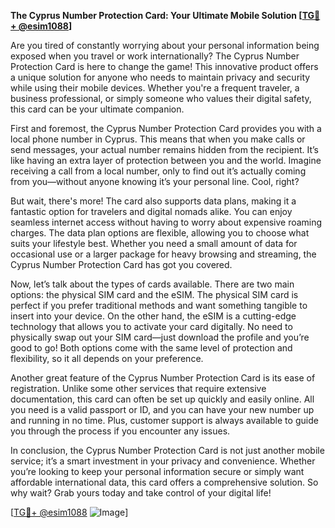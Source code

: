 **The Cyprus Number Protection Card: Your Ultimate Mobile Solution [[TG💪+ @esim1088](https://t.me/s/esim1088)]**

Are you tired of constantly worrying about your personal information being exposed when you travel or work internationally? The Cyprus Number Protection Card is here to change the game! This innovative product offers a unique solution for anyone who needs to maintain privacy and security while using their mobile devices. Whether you're a frequent traveler, a business professional, or simply someone who values their digital safety, this card can be your ultimate companion.

First and foremost, the Cyprus Number Protection Card provides you with a local phone number in Cyprus. This means that when you make calls or send messages, your actual number remains hidden from the recipient. It’s like having an extra layer of protection between you and the world. Imagine receiving a call from a local number, only to find out it’s actually coming from you—without anyone knowing it’s your personal line. Cool, right?

But wait, there's more! The card also supports data plans, making it a fantastic option for travelers and digital nomads alike. You can enjoy seamless internet access without having to worry about expensive roaming charges. The data plan options are flexible, allowing you to choose what suits your lifestyle best. Whether you need a small amount of data for occasional use or a larger package for heavy browsing and streaming, the Cyprus Number Protection Card has got you covered.

Now, let’s talk about the types of cards available. There are two main options: the physical SIM card and the eSIM. The physical SIM card is perfect if you prefer traditional methods and want something tangible to insert into your device. On the other hand, the eSIM is a cutting-edge technology that allows you to activate your card digitally. No need to physically swap out your SIM card—just download the profile and you’re good to go! Both options come with the same level of protection and flexibility, so it all depends on your preference.

Another great feature of the Cyprus Number Protection Card is its ease of registration. Unlike some other services that require extensive documentation, this card can often be set up quickly and easily online. All you need is a valid passport or ID, and you can have your new number up and running in no time. Plus, customer support is always available to guide you through the process if you encounter any issues.

In conclusion, the Cyprus Number Protection Card is not just another mobile service; it’s a smart investment in your privacy and convenience. Whether you’re looking to keep your personal information secure or simply want affordable international data, this card offers a comprehensive solution. So why wait? Grab yours today and take control of your digital life!

[[TG💪+ @esim1088](https://t.me/s/esim1088) ![Image](https://i.postimg.cc/Y0z9fWf4/image.png)]